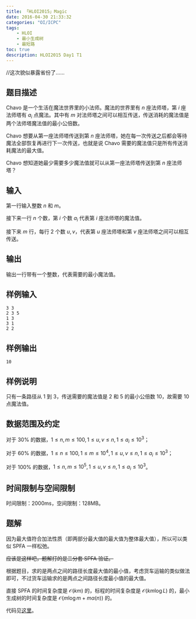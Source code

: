 ```yaml
---
title: 「HLOI2015」Magic
date: 2016-04-30 21:33:32
categories: "OI/ICPC"
tags:
	- HLOI
	- 最小生成树
	- 最短路
toc: true
description: HLOI2015 Day1 T1
---
```


//这次貌似暴露省份了……

## 题目描述
Chavo 是一个生活在魔法世界里的小法师。魔法的世界里有 $n$ 座法师塔，第 $i$ 座法师塔有 $a_i$ 点魔法。其中有 $m$ 对法师塔之间可以相互传送，传送消耗的魔法值是两个法师塔魔法值的最小公倍数。

Chavo 想要从第一座法师塔传送到第 $n$ 座法师塔，她在每一次传送之后都会等待魔法全部恢复再进行下一次传送，也就是说 Chavo 需要的魔法值只是所有传送消耗魔法的最大值。

Chavo 想知道她最少需要多少魔法值就可以从第一座法师塔传送到第 $n$ 座法师塔？

## 输入
第一行输入整数 $n$ 和 $m$。

接下来一行 $n$ 个数，第 $i$ 个数 $a_i$ 代表第 $i$ 座法师塔的魔法值。

接下来 $m$ 行，每行 $2$ 个数 $u,v$，代表第 $u$ 座法师塔和第 $v$ 座法师塔之间可以相互传送。

## 输出
输出一行带有一个整数，代表需要的最小魔法值。

## 样例输入
```
3 3
2 3 5
1 3
3 1
2 2
```

## 样例输出
```
10
```

## 样例说明
只有一条路径从 $1$ 到 $3$，传送需要的魔法值是 $2$ 和 $5$ 的最小公倍数 $10$，故需要 $10$ 点魔法值。

## 数据范围及约定
对于 $30\%$ 的数据，$1\le n,m\le 100,1\le u,v\le n,1\le a_i\le 10^3$；

对于 $60\%$ 的数据，$1\le n\le 100,1\le m\le 10^4,1\le u,v\le n,1\le a_i\le 10^3$；

对于 $100\%$ 的数据，$1\le n,m\le 10^5,1\le u,v\le n,1\le a_i\le 10^3$。

## 时间限制与空间限制
时间限制：$2000\text{ms}$，空间限制：$128\text{MB}$。

## 题解
因为最大值符合加法性质（即两部分最大值的最大值为整体最大值），所以可以类似 SPFA 一样松弛。

~~应该是这样吧，题解打的是二分套 SPFA 验证。~~

根据题目，求的是两点之间的路径长度最大值的最小值，考虑货车运输的类似做法即可，不过货车运输求的是两点之间路径长度最小值的最大值。

直接 SPFA 的时间复杂度是 $\mathcal{O}(km)$ 的，标程的时间复杂度是 $\mathcal{O}(km\log L)$ 的，最小生成树的时间复杂度是 $\mathcal{O}(m\log m+m\alpha(n))$ 的。

代码见[这里](https://github.com/HeRaNO/OI-ICPC-Codes/blob/master/HSAHRBNUOJ/P20xx/P2073.cpp)。
